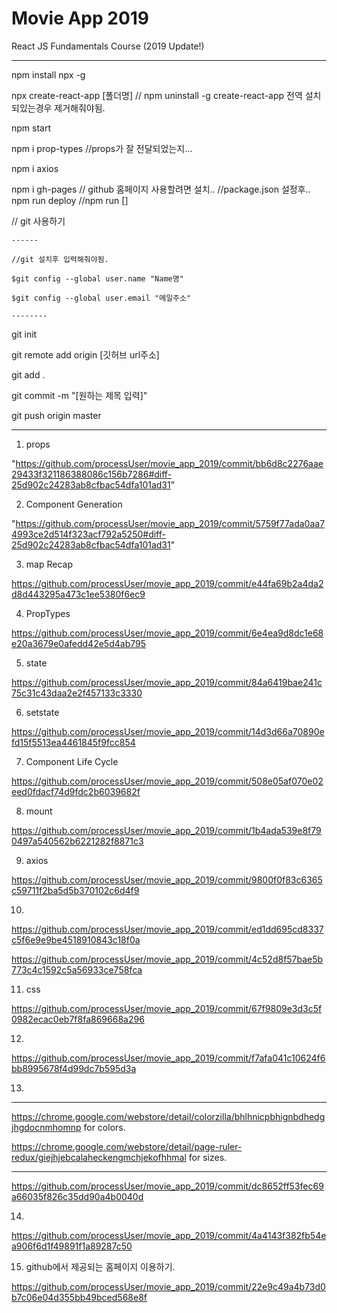 # Movie App 2019

React JS Fundamentals Course (2019 Update!)

-------

npm install npx -g

npx create-react-app [폴더명]
	// npm uninstall -g create-react-app 전역 설치되있는경우 제거해줘야됨.

npm start

npm i prop-types //props가 잘 전달되었는지...

npm i axios

npm i gh-pages // github 홈페이지 사용할려면 설치..
    //package.json 설정후..
    npm run deploy //npm run []


// git 사용하기

    ------

    //git 설치후 입력해줘야됨. 

    $git config --global user.name "Name명"
    
    $git config --global user.email "메일주소"

    --------

git init

git remote add origin [깃허브 url주소]

git add .

git commit -m "[원하는 제목 입력]"

git push origin master

-------

1. props

"https://github.com/processUser/movie_app_2019/commit/bb6d8c2276aae29433f321186388086c156b7286#diff-25d902c24283ab8cfbac54dfa101ad31"

2. Component Generation 

"https://github.com/processUser/movie_app_2019/commit/5759f77ada0aa74993ce2d514f323acf792a5250#diff-25d902c24283ab8cfbac54dfa101ad31"

3. map Recap

https://github.com/processUser/movie_app_2019/commit/e44fa69b2a4da2d8d443295a473c1ee5380f6ec9

4. PropTypes 

https://github.com/processUser/movie_app_2019/commit/6e4ea9d8dc1e68e20a3679e0afedd42e5d4ab795

5. state

https://github.com/processUser/movie_app_2019/commit/84a6419bae241c75c31c43daa2e2f457133c3330

6. setstate

https://github.com/processUser/movie_app_2019/commit/14d3d66a70890efd15f5513ea4461845f9fcc854

7. Component Life Cycle

https://github.com/processUser/movie_app_2019/commit/508e05af070e02eed0fdacf74d9fdc2b6039682f

8. mount

https://github.com/processUser/movie_app_2019/commit/1b4ada539e8f790497a540562b6221282f8871c3

9. axios

https://github.com/processUser/movie_app_2019/commit/9800f0f83c6365c59711f2ba5d5b370102c6d4f9

10. 

https://github.com/processUser/movie_app_2019/commit/ed1dd695cd8337c5f6e9e9be4518910843c18f0a

https://github.com/processUser/movie_app_2019/commit/4c52d8f57bae5b773c4c1592c5a56933ce758fca

11. css

https://github.com/processUser/movie_app_2019/commit/67f9809e3d3c5f0982ecac0eb7f8fa869668a296

12. 

https://github.com/processUser/movie_app_2019/commit/f7afa041c10624f6bb8995678f4d99dc7b595d3a

13. 

---

https://chrome.google.com/webstore/detail/colorzilla/bhlhnicpbhignbdhedgjhgdocnmhomnp for colors.

https://chrome.google.com/webstore/detail/page-ruler-redux/giejhjebcalaheckengmchjekofhhmal for sizes.

---

https://github.com/processUser/movie_app_2019/commit/dc8652ff53fec69a66035f826c35dd90a4b0040d

14. 

https://github.com/processUser/movie_app_2019/commit/4a4143f382fb54ea906f6d1f49891f1a89287c50

15. github에서 제공되는 홈페이지 이용하기.

https://github.com/processUser/movie_app_2019/commit/22e9c49a4b73d0b7c06e04d355bb49bced568e8f
